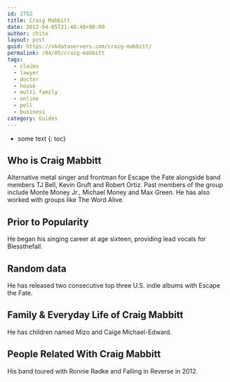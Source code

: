 ```yaml
---
id: 2752
title: Craig Mabbitt
date: 2012-04-05T21:48:48+00:00
author: chito
layout: post
guid: https://ukdataservers.com/craig-mabbitt/
permalink: /04/05/craig-mabbitt
tags:
  - claims
  - lawyer
  - doctor
  - house
  - multi family
  - online
  - poll
  - business
category: Guides
---
```


* some text
{: toc}


## Who is  Craig Mabbitt
                  
                  
                  
Alternative metal singer and frontman for Escape the Fate alongside band members TJ Bell, Kevin Gruft and Robert Ortiz. Past members of the group include Monte Money Jr., Michael Money and Max Green. He has also worked with groups like The Word Alive.
                  
                
                
                
## Prior to Popularity 
                  
                  
                  
He began his singing career at age sixteen, providing lead vocals for Blessthefall.
                  
                
                
                
## Random data 
                  
                  
                  
He has released two consecutive top three U.S. indie albums with Escape the Fate.
                  
                
                
                
## Family & Everyday Life of Craig Mabbitt
                  
                  
                  
He has children named Mizo and Caige Michael-Edward.
                  
                
                
                
## People Related With  Craig Mabbitt
                  
                  
                  
His band toured with Ronnie Radke and Falling in Reverse in 2012.
                  
                
              
            
          
          
          
    
    
  
